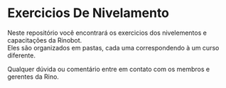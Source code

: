 # Exercicios De Nivelamento

Neste repositório você encontrará os exercicios dos nivelementos e capacitações da Rinobot.  
Eles são organizados em pastas, cada uma correspondendo à um curso diferente.

Qualquer dúvida ou comentário entre em contato com os membros e gerentes da Rino.

